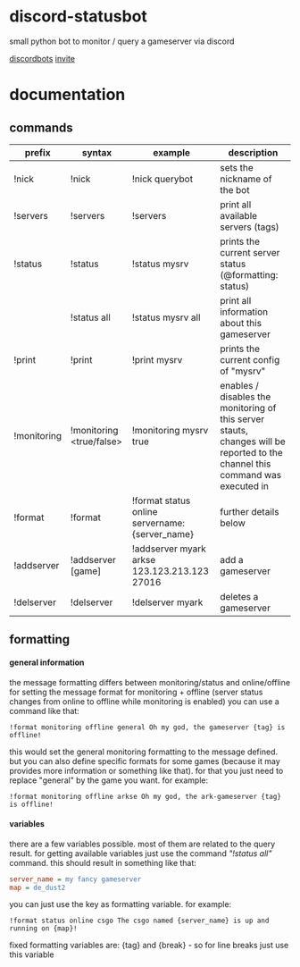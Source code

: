 # discord-statusbot
small python bot to monitor / query a gameserver via discord


[discordbots](https://discordbots.org/bot/496764374338240514)
[invite](https://discordapp.com/oauth2/authorize?client_id=496764374338240514&scope=bot&permissions=0)

# documentation
## commands
| **prefix**  | **syntax**                          | **example**                                     | **description**                                                                                                              |
|-------------|-------------------------------------|-------------------------------------------------|------------------------------------------------------------------------------------------------------------------------------|
| !nick       | !nick <somenick>                    | !nick querybot                                  | sets the nickname of the bot                                                                                                 |
| !servers    | !servers                            | !servers                                        | print all available servers (tags)                                                                                           |
| !status     | !status <tag>                       | !status mysrv                                   | prints the current server status (@formatting: status)                                                                       |
|             | !status <tag> all                   | !status mysrv all                               | print all information about this gameserver                                                                                  |
| !print      | !print <tag>                        | !print mysrv                                    | prints the current config of "mysrv"                                                                                         |
| !monitoring | !monitoring <tag> <true/false>      | !monitoring mysrv true                          | enables / disables the monitoring of this server stauts, changes will be reported to the channel this command was executed in |
| !format     | !format <type> <status> <format>    | !format status online servername: {server_name} | further details below                                                                                                        |
| !addserver  | !addserver <tag> [game] <ip> <port> | !addserver myark arkse 123.123.213.123 27016    | add a gameserver                                                                                                             |
| !delserver  | !delserver <tag>                    | !delserver myark                                | deletes a gameserver                                                                                                         |

## formatting
#### general information
the message formatting differs between monitoring/status and online/offline
for setting the message format for monitoring + offline (server status changes from online to offline while monitoring is enabled) you can use a command like that:

`!format monitoring offline general Oh my god, the gameserver {tag} is offline!`

this would set the general monitoring formatting to the message defined. but you can also define specific formats for some games (because it may provides more information or something like that). for that you just need to replace "general" by the game you want. for example:

`!format monitoring offline arkse Oh my god, the ark-gameserver {tag} is offline!`

#### variables
there are a few variables possible. most of them are related to the query result. for getting available variables just use the command *"!status <tag> all"* command. this should result in something like that:
```ini
server_name = my fancy gameserver
map = de_dust2
```

you can just use the key as formatting variable. for example:

`!format status online csgo The csgo named {server_name} is up and running on {map}!`

fixed formatting variables are: {tag} and {break} - so for line breaks just use this variable
